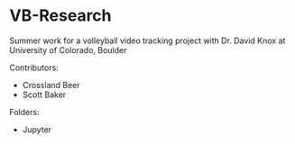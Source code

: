 # VB-Research
Summer work for a volleyball video tracking project with Dr. David Knox at University of Colorado, Boulder

Contributors:
* Crossland Beer
* Scott Baker

Folders:
* Jupyter